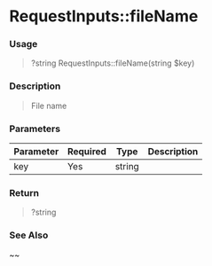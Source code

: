 
# RequestInputs::fileName 

### Usage

> ?string RequestInputs::fileName(string $key)

### Description

> File name

### Parameters

Parameter | Required | Type | Description
------------- |------------- |------------- |------------- 
key | Yes | string |

### Return
> ?string 
### See Also

~~


